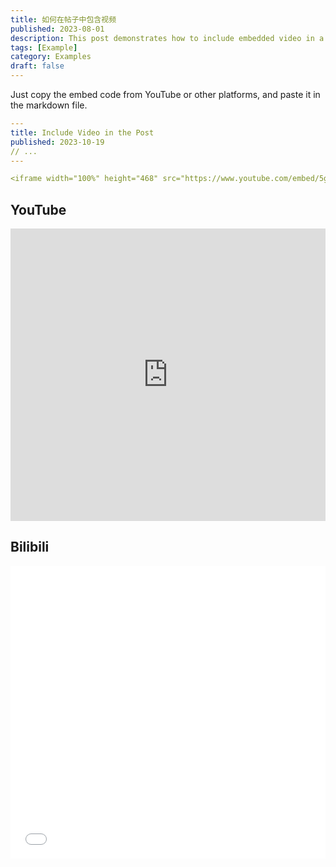```yaml
---
title: 如何在帖子中包含视频
published: 2023-08-01
description: This post demonstrates how to include embedded video in a blog post.
tags: [Example]
category: Examples
draft: false
---
```


Just copy the embed code from YouTube or other platforms, and paste it in the markdown file.

```yaml
---
title: Include Video in the Post
published: 2023-10-19
// ...
---

<iframe width="100%" height="468" src="https://www.youtube.com/embed/5gIf0_xpFPI?si=N1WTorLKL0uwLsU_" title="YouTube video player" frameborder="0" allowfullscreen></iframe>
```

## YouTube

<iframe width="100%" height="468" src="https://www.youtube.com/embed/5gIf0_xpFPI?si=N1WTorLKL0uwLsU_" title="YouTube video player" frameborder="0" allow="accelerometer; autoplay; clipboard-write; encrypted-media; gyroscope; picture-in-picture; web-share" allowfullscreen></iframe>

## Bilibili

<iframe width="100%" height="468" src="//player.bilibili.com/player.html?bvid=BV1fK4y1s7Qf&p=1" scrolling="no" border="0" frameborder="no" framespacing="0" allowfullscreen="true"> </iframe>
